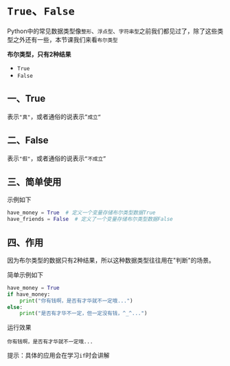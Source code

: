 # `True`、`False`


Python中的常见数据类型像`整形`、`浮点型`、`字符串型`之前我们都见过了，除了这些类型之外还有一些，本节课我们来看`布尔类型`

**布尔类型，只有2种结果**

* `True`
* `False`

## 一、True

表示`"真"`，或者通俗的说表示`”成立“`



## 二、False

表示`"假"`，或者通俗的说表示`“不成立”`



## 三、简单使用

示例如下

```python
have_money = True  # 定义一个变量存储布尔类型数据True
have_friends = False  # 定义了一个变量存储布尔类型数据False
```



## 四、作用

因为布尔类型的数据只有2种结果，所以这种数据类型往往用在"判断"的场景。

简单示例如下

```python
have_money = True
if have_money:
    print("你有钱啊，是否有才华就不一定哦...")
else:
    print("是否有才华不一定，但一定没有钱，^_^...")
```

运行效果

```
你有钱啊，是否有才华就不一定哦...
```

提示：具体的应用会在学习`if`时会讲解
